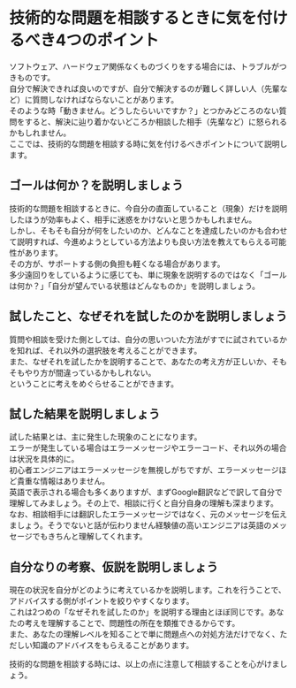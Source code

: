 # 技術的な問題を相談するときに気を付けるべき4つのポイント
ソフトウェア、ハードウェア関係なくものづくりをする場合には、トラブルがつきものです。  
自分で解決できれば良いのですが、自分で解決するのが難しく詳しい人（先輩など）に質問しなければならないことがあります。  
そのような時「動きません。どうしたらいいですか？」とつかみどころのない質問をすると、解決に辿り着かないどころか相談した相手（先輩など）に怒られるかもしれません。  
ここでは、技術的な問題を相談する時に気を付けるべきポイントについて説明します。  
## ゴールは何か？を説明しましょう
技術的な問題を相談するときに、今自分の直面していること（現象）だけを説明したほうが効率もよく、相手に迷惑をかけないと思うかもしれません。  
しかし、そもそも自分が何をしたいのか、どんなことを達成したいのかも合わせて説明すれば、今進めようとしている方法よりも良い方法を教えてもらえる可能性があります。  
その方が、サポートする側の負担も軽くなる場合があります。  
多少遠回りをしているように感じても、単に現象を説明するのではなく「ゴールは何か？」「自分が望んでいる状態はどんなものか」を説明しましょう。  
## 試したこと、なぜそれを試したのかを説明しましょう
質問や相談を受けた側としては、自分の思いついた方法がすでに試されているかを知れば、それ以外の選択肢を考えることができます。  
また、なぜそれを試したかを説明することで、あなたの考え方が正しいか、そもそもやり方が間違っているかもしれない。  
ということに考えをめぐらせることができます。  
## 試した結果を説明しましょう
試した結果とは、主に発生した現象のことになります。  
エラーが発生している場合はエラーメッセージやエラーコード、それ以外の場合は状況を具体的に。  
初心者エンジニアはエラーメッセージを無視しがちですが、エラーメッセージほど貴重な情報はありません。  
英語で表示される場合も多くありますが、まずGoogle翻訳などで訳して自分で理解してみましょう。その上で、相談に行くと自分自身の理解も深まります。  
なお、相談相手には翻訳したエラーメッセージではなく、元のメッセージを伝えましょう。そうでないと話が伝わりません経験値の高いエンジニアは英語のメッセージでもきちんと理解してくれます。
## 自分なりの考察、仮説を説明しましょう
現在の状況を自分がどのように考えているかを説明します。これを行うことで、アドバイスする側がポイントを絞りやすくなります。  
これは2つめの「なぜそれを試したのか」を説明する理由とほぼ同じです。あなたの考えを理解することで、問題性の所在を類推できるからです。  
また、あなたの理解レベルを知ることで単に問題点への対処方法だけでなく、ただしい知識のアドバイスをもらえることがあります。  
  
  技術的な問題を相談する時には、以上の点に注意して相談することを心がけましょう。